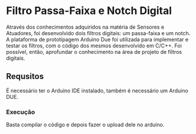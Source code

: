 # Filtro Passa-Faixa e Notch Digital
Através dos conhecimentos adquiridos na matéria de Sensores e Atuadores, foi desenvolvido dois filtros digitais: um passa-faixa e um notch. A plataforma de prototipagem Arduino Due foi utilizada para implementar e testar os filtros, com o código dos mesmos desenvolvido em C/C++. Foi possível, então, aprofundar o conhecimento na área de projeto de filtros digitais.

## Requsitos
É necessário ter o Arduino IDE instalado, também é necessário um Arduino DUE.

### Execução
Basta compilar o código e depois fazer o upload dele no arduino.
